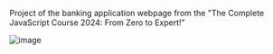 Project of the banking application webpage from the "The Complete JavaScript Course 2024: From Zero to Expert!"



![image](https://github.com/DanielKohl1991/Bankist-web-project-from-JS-course/assets/67060562/26d8a95e-57b9-4f21-810a-a27d3a2f7c3b)
